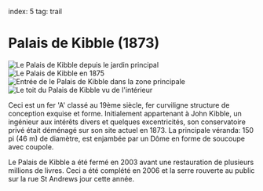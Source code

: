 index: 5
tag: trail

# Palais de Kibble (1873)

![Le Palais de Kibble depuis le jardin principal](image:kibble-palace.jpg)
![Le Palais de Kibble en 1875](image:kibble-1875.jpg)
![Entrée de le Palais de Kibble dans la zone principale](image:kibble-interior.jpg)
![Le toit du Palais de Kibble vu de l'intérieur](image:kibble-interior2.jpg)

Ceci est un fer 'A' classé au 19ème siècle, fer curviligne
structure de conception exquise et forme. Initialement
appartenant à John Kibble, un ingénieur aux intérêts divers
et quelques excentricités, son conservatoire privé était
déménagé sur son site actuel en 1873. La principale
véranda: 150 pi (46 m) de diamètre, est enjambée par un
Dôme en forme de soucoupe avec coupole.


Le Palais de Kibble a été fermé en 2003 avant une
restauration de plusieurs millions de livres. Ceci a été complété en
2006 et la serre rouverte au public sur la rue St
Andrews jour cette année.
